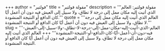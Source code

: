 +++
author = "فولتير"
title = "مقولة فولتير"
description = '''مقولة فولتير: العالم الذي أتيت إليه مكان ممل إلى درجة لا تطاق، ولا سبيل إلى العيش فيه دون أن أعمل أيًا كان الدافع أو النتيجة المنشودة.'''
quote = '''العالم الذي أتيت إليه مكان ممل إلى درجة لا تطاق، ولا سبيل إلى العيش فيه دون أن أعمل أيًا كان الدافع أو النتيجة المنشودة.'''
slug = '''العالم-الذي-أتيت-إليه-مكان-ممل-إلى-درجة-لا-تطاق،-ولا-سبيل-إلى-العيش-فيه-دون-أن-أعمل-أيًا-كان-الدافع-أو-النتيجة-المنشودة'''
+++
العالم الذي أتيت إليه مكان ممل إلى درجة لا تطاق، ولا سبيل إلى العيش فيه دون أن أعمل أيًا كان الدافع أو النتيجة المنشودة.
